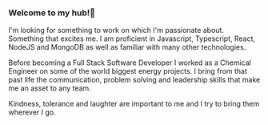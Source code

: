 ### Welcome to my hub!👋

I'm looking for something to work on which I'm passionate about. Something that excites me. I am proficient in Javascript, Typescript, React, NodeJS and MongoDB as well as familiar with many other technologies.

Before becoming a Full Stack Software Developer I worked as a Chemical Engineer on some of the world biggest energy projects. I bring from that past life the communication, problem solving and leadership skills that make me an asset to any team.  

Kindness, tolerance and laughter are important to me and I try to bring them wherever I go.

